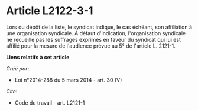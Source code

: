 # Article L2122-3-1

Lors du dépôt de la liste, le syndicat indique, le cas échéant, son affiliation à une organisation syndicale. A défaut
d'indication, l'organisation syndicale ne recueille pas les suffrages exprimés en faveur du syndicat qui lui est affilié pour
la mesure de l'audience prévue au 5° de l'article L. 2121-1.

**Liens relatifs à cet article**

_Créé par_:

  - Loi n°2014-288 du 5 mars 2014 - art. 30 (V)

_Cite_:

  - Code du travail - art. L2121-1
